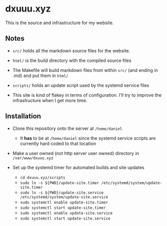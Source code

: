 # dxuuu.xyz

This is the source and infrastructure for my website.

## Notes

* `src/` holds all the markdown source files for the website.

* `html/` is the build directory with the compiled source files

* The Makefile will build markdown files from within `src/` (and ending in .md)
and put them in `html/`

* `scripts/` holds an update script used by the systemd service files

* This site is kind of flakey in terms of configuration. I'll try to improve the
infrastructure when I get more time.


## Installation

* Clone this repository onto the server at `/home/daniel`
    * It **has** to be at `/home/daniel` since the systemd service scripts are
    currently hard coded to that location

* Make a user owned (not http server user owned) directory in `/var/www/dxuuu.xyz`

* Set up the systemd timer for automated builds and site updates
    * `cd dxuuu.xyz/scripts`
    * `sudo ln -s ${PWD}/update-site.timer /etc/systemd/system/update-site.timer`
    * `sudo ln -s ${PWD}/update-site.service /etc/systemd/system/update-site.service`
    * `sudo systemctl enable update-site.timer`
    * `sudo systemctl start update-site.timer`
    * `sudo systemctl enable update-site.service`
    * `sudo systemctl start update-site.service`
